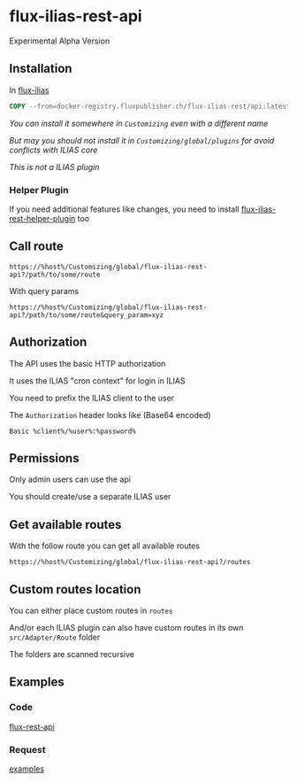 # flux-ilias-rest-api

Experimental Alpha Version

## Installation

In [flux-ilias](https://github.com/fluxapps/flux-ilias)

```dockerfile
COPY --from=docker-registry.fluxpublisher.ch/flux-ilias-rest/api:latest /flux-ilias-rest-api "$ILIAS_WEB_DIR/Customizing/global/flux-ilias-rest-api"
```

*You can install it somewhere in `Customizing` even with a different name*

*But may you should not install it in `Customizing/global/plugins` for avoid conflicts with ILIAS core*

*This is not a ILIAS plugin*

### Helper Plugin

If you need additional features like changes, you need to install [flux-ilias-rest-helper-plugin](https://github.com/fluxapps/flux-ilias-rest-helper-plugin) too

## Call route

`https://%host%/Customizing/global/flux-ilias-rest-api?/path/to/some/route`

With query params

`https://%host%/Customizing/global/flux-ilias-rest-api?/path/to/some/route&query_param=xyz`

## Authorization

The API uses the basic HTTP authorization

It uses the ILIAS "cron context" for login in ILIAS

You need to prefix the ILIAS client to the user

The `Authorization` header looks like (Base64 encoded)

`Basic %client%/%user%:%password%`

## Permissions

Only admin users can use the api

You should create/use a separate ILIAS user

## Get available routes

With the follow route you can get all available routes

`https://%host%/Customizing/global/flux-ilias-rest-api?/routes`

## Custom routes location

You can either place custom routes in `routes`

And/or each ILIAS plugin can also have custom routes in its own `src/Adapter/Route` folder

The folders are scanned recursive

## Examples

### Code

[flux-rest-api](https://github.com/fluxapps/flux-rest-api/tree/main/examples/routes)

### Request

[examples](examples)
